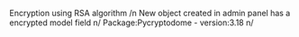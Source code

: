 Encryption using RSA algorithm /n
New object created in admin panel has a encrypted model field n/
Package:Pycryptodome - version:3.18 n/
